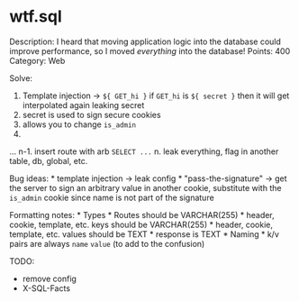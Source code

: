 # wtf.sql

Description: I heard that moving application logic into the database could improve performance, so I moved _everything_ into the database!
Points: 400
Category: Web

Solve:
1. Template injection -> `${ GET_hi }` if `GET_hi` is `${ secret }` then it will get interpolated again leaking secret
2. secret is used to sign secure cookies
3. allows you to change `is_admin`
4. 
...
n-1. insert route with arb `SELECT ...`
n. leak everything, flag in another table, db, global, etc.

Bug ideas:
    * template injection -> leak config
    * "pass-the-signature" -> get the server to sign an arbitrary value in another cookie, substitute with the `is_admin` cookie since name is not part of the signature

Formatting notes:
    * Types
        * Routes should be VARCHAR(255)
        * header, cookie, template, etc. keys should be VARCHAR(255)
        * header, cookie, template, etc. values should be TEXT
        * response is TEXT
    * Naming
        * k/v pairs are always `name` `value` (to add to the confusion)

TODO:
- remove config
- X-SQL-Facts
